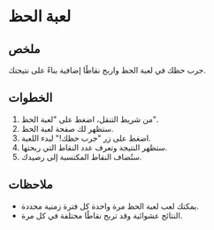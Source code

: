 # لعبة الحظ

## ملخص

جرب حظك في لعبة الحظ واربح نقاطًا إضافية بناءً على نتيجتك.

## الخطوات

1. من شريط التنقل، اضغط على "لعبة الحظ".
2. ستظهر لك صفحة لعبة الحظ.
3. اضغط على زر "جرب حظك!" لبدء اللعبة.
4. ستظهر النتيجة وتعرف عدد النقاط التي ربحتها.
5. ستُضاف النقاط المكتسبة إلى رصيدك.

## ملاحظات

- يمكنك لعب لعبة الحظ مرة واحدة كل فترة زمنية محددة.
- النتائج عشوائية وقد تربح نقاطًا مختلفة في كل مرة.